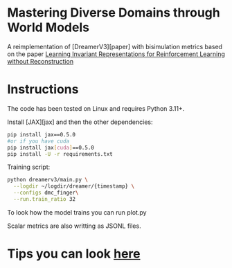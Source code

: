 # Mastering Diverse Domains through World Models

A reimplementation of [DreamerV3][paper] with bisimulation metrics based on the paper [Learning Invariant Representations for Reinforcement Learning without Reconstruction](https://arxiv.org/abs/2006.10742)

# Instructions

The code has been tested on Linux and requires Python 3.11+.


Install [JAX][jax] and then the other dependencies:

```sh
pip install jax==0.5.0
#or if you have cuda
pip install jax[cuda]==0.5.0
pip install -U -r requirements.txt
```

Training script:

```sh
python dreamerv3/main.py \
  --logdir ~/logdir/dreamer/{timestamp} \
  --configs dmc_finger\
  --run.train_ratio 32
```

To look how the model trains you can run plot.py

Scalar metrics are also writting as JSONL files.

# Tips you can look [here](https://github.com/facebookresearch/deep_bisim4control/tree/main)



